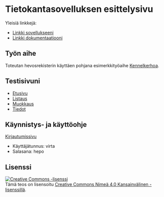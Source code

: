 # Tietokantasovelluksen esittelysivu

Yleisiä linkkejä:

* [Linkki sovellukseeni](https://lihaliha.users.cs.helsinki.fi/mielikuvituselaimia/)
* [Linkki dokumentaatiooni](https://www.github.com/liisaharvela/Tsoha-Bootstrap/blob/master/doc/dokumentaatio.pdf)

## Työn aihe

Toteutan hevosrekisterin käyttäen pohjana esimerkkityöaihe [Kennelkerhoa](http://advancedkittenry.github.io/suunnittelu_ja_tyoymparisto/aiheet/Kennelkerho.html).

## Testisivuni

* [Etusivu](http://lihaliha.users.cs.helsinki.fi/mielikuvituselaimia/)
* [Listaus](http://lihaliha.users.cs.helsinki.fi/mielikuvituselaimia/horses)
* [Muokkaus](http://lihaliha.users.cs.helsinki.fi/mielikuvituselaimia/horses/1/edit)
* [Tiedot](http://lihaliha.users.cs.helsinki.fi/mielikuvituselaimia/horses/1)

## Käynnistys- ja käyttöohje

[Kirjautumissivu](http://lihaliha.users.cs.helsinki.fi/mielikuvituselaimia/login)

* Käyttäjätunnus: virta
* Salasana: hepo

## Lisenssi
<a rel="license" href="http://creativecommons.org/licenses/by/4.0/"><img alt="Creative Commons 
-lisenssi" style="border-width:0" src="https://i.creativecommons.org/l/by/4.0/88x31.png" 
/></a><br />Tämä teos on lisensoitu <a rel="license" 
href="http://creativecommons.org/licenses/by/4.0/">Creative Commons Nimeä 4.0 Kansainvälinen 
-lisenssillä</a>.

